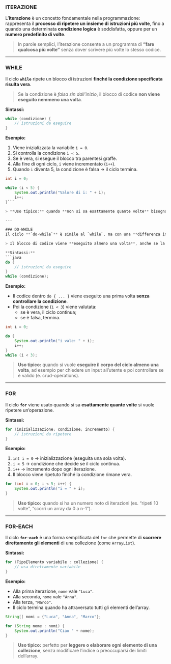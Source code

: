 ### ITERAZIONE
L’**iterazione** è un concetto fondamentale nella programmazione: rappresenta il **processo di ripetere un insieme di istruzioni più volte**, fino a quando una determinata **condizione logica** è soddisfatta, oppure per un **numero predefinito di volte**.

> In parole semplici, l’iterazione consente a un programma di **“fare qualcosa più volte”** senza dover scrivere più volte lo stesso codice.  

---
### WHILE
Il ciclo **`while`** ripete un blocco di istruzioni **finché la condizione specificata risulta vera**.

> Se la condizione è _falsa sin dall’inizio_, il blocco di codice **non viene eseguito nemmeno una volta**.

**Sintassi:**
```java
while (condizione) {
	// istruzioni da eseguire 
}
```

**Esempio:**
1. Viene inizializzata la variabile `i = 0`.
2. Si controlla la condizione `i < 5`.
3. Se è vera, si esegue il blocco tra parentesi graffe.
4. Alla fine di ogni ciclo, `i` viene incrementato (`i++`).
5. Quando `i` diventa 5, la condizione è falsa → il ciclo termina.

```java 
int i = 0;

while (i < 5) {
	System.out.println("Valore di i: " + i);
	i++; 
}```

> **Uso tipico:** quando **non si sa esattamente quante volte** bisogna ripetere le istruzioni, ma si vuole continuare finché una condizione è vera.

---

### DO-WHILE
Il ciclo **`do-while`** è simile al `while`, ma con una **differenza importante**:

> Il blocco di codice viene **eseguito almeno una volta**, anche se la condizione è falsa fin dall’inizio.

**Sintassi:**
```java
do {     
	// istruzioni da eseguire 
} 
while (condizione);
```

**Esempio:**
- Il codice dentro `do { ... }` viene eseguito una prima volta **senza controllare la condizione**.
- Poi la condizione (`i < 3`) viene valutata:
    - se è vera, il ciclo continua;
    - se è falsa, termina.

```java
int i = 0;  

do { 
    System.out.println("i vale: " + i); 
	i++; 
} 
while (i < 3);
```

> **Uso tipico:** quando si vuole **eseguire il corpo del ciclo almeno una volta**, ad esempio per chiedere un input all’utente e poi controllare se è valido (e. crud-operations).

---
### FOR
Il ciclo **`for`** viene usato quando si sa **esattamente quante volte** si vuole ripetere un’operazione.

**Sintassi:**
```java
for (inizializzazione; condizione; incremento) {     
	// istruzioni da ripetere 
}
```

**Esempio:**
1. `int i = 0` → inizializzazione (eseguita una sola volta).
2. `i < 5` → condizione che decide se il ciclo continua.
3. `i++` → incremento dopo ogni iterazione.
4. Il blocco viene ripetuto finché la condizione rimane vera.

```java
for (int i = 0; i < 5; i++) { 
    System.out.println("i = " + i); 
}
```

> **Uso tipico:** quando si ha un numero noto di iterazioni (es. “ripeti 10 volte”, “scorri un array da 0 a n-1”).

---
### FOR-EACH
Il ciclo **`for-each`** è una forma semplificata del `for` che permette di **scorrere direttamente gli elementi** di una collezione (come `ArrayList`).

**Sintassi:**
```java
for (TipoElemento variabile : collezione) {     
	// usa direttamente variabile
}
```

**Esempio:**
- Alla prima iterazione, `nome` vale `"Luca"`.
- Alla seconda, `nome` vale `"Anna"`.
- Alla terza, `"Marco"`.
- Il ciclo termina quando ha attraversato tutti gli elementi dell’array.

```java
String[] nomi = {"Luca", "Anna", "Marco"};  

for (String nome : nomi) { 
    System.out.println("Ciao " + nome); 
}
```

> **Uso tipico:** perfetto per **leggere o elaborare ogni elemento di una collezione**, senza modificare l’indice o preoccuparsi dei limiti dell’array.